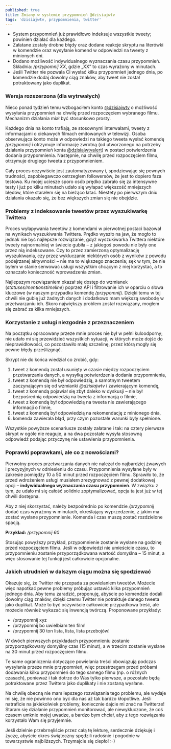 ```yaml
---
published: true
title: Zmiany w systemie przypomnień @dzisiajwtv
tags: 'dzisiajwtv, przypomnienia, twitter'
---
```

* System przypomnień już prawidłowo indeksuje wszystkie tweety; powinien działać dla każdego.
* Załatane zostały drobne błędy oraz dodane reakcje skryptu na literówki w komendzie oraz wysyłanie komend w odpowiedzi na tweety z minionych dni.
* Dodano możliwość indywidualnego wyznaczania czasu przypomnień. Składnia: _/przypomnij XX_, gdzie „XX” to czas wyrażony w minutach.
* Jeśli Twitter nie pozwala Ci wysłać kilku przypomnień jednego dnia, po komendzie dodaj dowolny ciąg znaków, aby tweet nie został potraktowany jako duplikat.

### Wersja rozszerzona (dla wytrwałych)

Nieco ponad tydzień temu wzbogaciłem konto [@dzisiajwtv](https://twitter.com/dzisiajwtv) o możliwość wysyłania przypomnień na chwilę przed rozpoczęciem wybranego filmu. Mechanizm działania miał być stosunkowo prosty.

Każdego dnia na konto trafiają, ze stosownymi interwałami, tweety z informacjami o ciekawych filmach emitowanych w telewizji. Osoba obserwująca konto może w odpowiedzi na takiego tweeta wysłać komendę _/przypomnij_ i otrzymuje informację zwrotną (od utworzonego na potrzeby działania przypomnień konta [@dzisiajwtvalert](https://twitter.com/dzisiajwtvalert)) w postaci potwierdzenia dodania przypomnienia. Następnie, na chwilę przed rozpoczęciem filmu, otrzymuje drugiego tweeta z przypomnieniem.

Cały proces oczywiście jest zautomatyzowany i, spodziewając się pewnych trudności, zapobiegawczo ostrzegłem followersów, że jest to dopiero faza testowa. Ku mojej uciesze sporo osób prędko zabrało się za intensywne testy i już po kilku minutach udało się wyłapać większość mniejszych błędów, które starałem się na bieżąco łatać. Niestety po pierwszym dniu działania okazało się, że bez większych zmian się nie obejdzie.

### Problemy z indeksowanie tweetów przez wyszukiwarkę Twittera

Proces wyłapywania tweetów z komendami w pierwotnej postaci bazował na wynikach wyszukiwania Twittera. Prędko wyszło na jaw, że mogło to jednak nie być najlepsze rozwiązanie, gdyż wyszukiwarka Twittera niektóre tweety najnormalniej w świecie gubiła – z jakiegoś powodu nie były one przez nią indeksowane. Czy to przez zamierzoną optymalizację wyszukiwania, czy przez wykluczanie niektórych osób z wyników z powodu podejrzanej aktywności – nie ma to większego znaczenia; sęk w tym, że nie byłem w stanie serwować usługi wszystkim chcącym z niej korzystać, a to oznaczało konieczność wprowadzenia zmian.

Najlepszym rozwiązaniem okazał się dostęp do wzmianek (_statuses/mentionstimeline_) poprzez API i filtrowanie ich w oparciu o słowa kluczowe (w naszym przypadku komendę _/przypomnij_). Dzięki temu w tej chwili nie gubię już żadnych danych i dodatkowo mam większą swobodę w przetwarzaniu ich. Skoro największy problem został rozwiązany, mogłem się zabrać za kilka mniejszych.

### Korzystanie z usługi niezgodnie z przeznaczeniem

Na początku opracowany przeze mnie proces nie był w pełni kuloodporny; nie udało mi się przewidzieć wszystkich sytuacji, w których może dojść do nieprawidłowości, co pozostawiło małą szczelinę, przez którą mogły się pewne błędy prześlizgnąć.

Skrypt nie do końca wiedział co zrobić, gdy:

1. tweet z komendą został usunięty w czasie między rozpoczęciem przetwarzania danych, a wysyłką potwierdzenia dodania przypomnienia,
2. tweet z komendą nie był odpowiedzią, a samotnym tweetem zaczynającym się od wzmianki _@dzisiajwtv_ i zawierającym komendę,
3. tweet z komendą pojawiał się zbyt daleko w dyskusji – nie był bezpośrednią odpowiedzią na tweeta z informacją o filmie,
4. tweet z komendą był odpowiedzią na tweeta nie zawierającego informacji o filmie,
5. tweet z komendą był odpowiedzią na rekomendację z minionego dnia,
6. komenda zawierała błąd, przy czym pozostałe warunki były spełnione.

Wszystkie powyższe scenariusze zostały załatane i tak: na cztery pierwsze skrypt w ogóle nie reaguje, a na dwa pozostałe wysyła stosowną odpowiedź podając przyczynę nie ustawienia przypomnienia.

### Poprawki poprawkami, ale co z nowościami?

Pierwotny proces przetwarzania danych nie należał do najbardziej żwawych i precyzyjnych w odniesieniu do czasu. Przypomnienia wysyłane były w zakresie pomiędzy 10 a 50 minut przed rozpoczęciem filmu. Sprawiło to, że przed wdrożeniem usługi musiałem zrezygnować z pewnej dodatkowej opcji – **indywidualnego wyznaczania czasu przypomnień**. W związku z tym, że udało mi się całość solidnie zoptymalizować, opcja ta jest już w tej chwili dostępna.

Aby z niej skorzystać, należy bezpośrednio po komendzie _/przypomnij_ dodać czas wyrażony w minutach, określający wyprzedzenie, z jakim ma zostać wysłane przypomnienie. Komenda i czas muszą zostać rozdzielone spacją.

**Przykład:** _/przypomnij 60_

Stosując powyższy przykład, przypomnienie zostanie wysłane na godzinę przed rozpoczęciem filmu. Jeśli w odpowiedzi nie umieścicie czasu, to przypomnieniu zostanie przyporządkowana wartość domyślna – 15 minut, a więc stosowanie tej funkcji jest całkowicie opcjonalne.

### Jakich utrudnień w dalszym ciągu można się spodziewać

Okazuje się, że Twitter nie przepada za powielaniem tweetów. Możecie więc napotkać pewne problemy próbując ustawić kilka przypomnień jednego dnia. Aby temu zaradzić, proponuję, abyście po komendzie dodali dowolny ciąg znaków, dzięki czemu Twitter nie potraktuje danego tweeta jako duplikat. Może to być oczywiście całkowicie przypadkowa treść, ale możecie również wykazać się inwencją twórczą. Proponowane przykłady:

* /przypomnij xyz
* /przypomnij bo uwielbiam ten film!
* /przypomnij 30 ton lista, lista, lista przebojów!

W dwóch pierwszych przykładach przypomnieniu zostanie przyporządkowany domyślny czas (15 minut), a w trzecim zostanie wysłane na 30 minut przed rozpoczęciem filmu.

Te same ograniczenia dotyczące powielania treści obowiązują podczas wysyłania przeze mnie przypomnień, więc przestrzegam przed próbami dodawania kilku przypomnień do tego samego filmu (np. o różnych czasach), ponieważ i tak dotrze do Was tylko pierwsze, a pozostałe będą potraktowane przez Twittera jako duplikaty i nie zostaną wysłane.

Na chwilę obecną nie mam lepszego rozwiązania tego problemu, ale wydaje mi się, że nie powinno ono być dla nas aż tak bardzo kłopotliwe. Jeśli natraficie na jakiekolwiek problemy, koniecznie dajcie mi znać na Twitterze! Staram się działanie przypomnień monitorować, ale niewykluczone, że coś czasem umknie mojej uwadze, a bardzo bym chciał, aby z tego rozwiązania korzystało Wam się przyjemnie.

Jeśli dzielnie przebrnęliście przez całą tę lekturę, serdecznie dziękuję i życzę, abyście okres świąteczny spędzili radośnie i pogodnie w towarzystwie najbliższych. Trzymajcie się ciepło! :-)